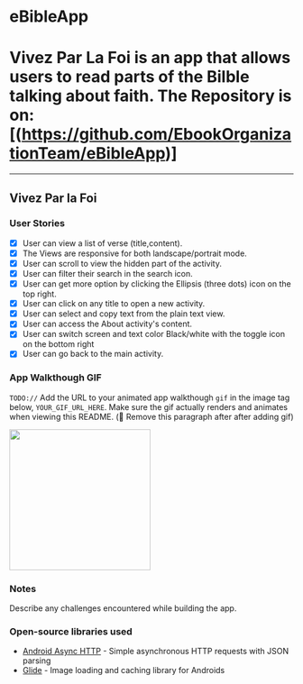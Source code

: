 # eBibleApp

# Vivez Par La Foi is an app that allows users to read parts of the Bilble talking about faith. The Repository is on: [(https://github.com/EbookOrganizationTeam/eBibleApp)]

---

## Vivez Par la Foi

### User Stories

- [x] User can view a list of verse (title,content).
- [x]  The Views are responsive for both landscape/portrait mode.
- [x]  User can scroll to view the hidden part of the activity.
- [x]  User can filter their search in the search icon. 
- [x]  User can get more option by clicking the Ellipsis (three dots) icon on the top right.
- [x]  User can click on any title to open a new activity.
- [x]  User can select and copy text from the plain text view.
- [x]  User can access the About activity's content.
- [x]  User can switch screen and text color Black/white with the toggle icon on the bottom right
- [x]  User can go back to the main activity.

### App Walkthough GIF
`TODO://` Add the URL to your animated app walkthough `gif` in the image tag below, `YOUR_GIF_URL_HERE`. Make sure the gif actually renders and animates when viewing this README. (🚫 Remove this paragraph after after adding gif)

<img src="YOUR_GIF_URL_HERE" width=250><br>

### Notes
Describe any challenges encountered while building the app.

### Open-source libraries used

- [Android Async HTTP](https://github.com/codepath/CPAsyncHttpClient) - Simple asynchronous HTTP requests with JSON parsing
- [Glide](https://github.com/bumptech/glide) - Image loading and caching library for Androids
